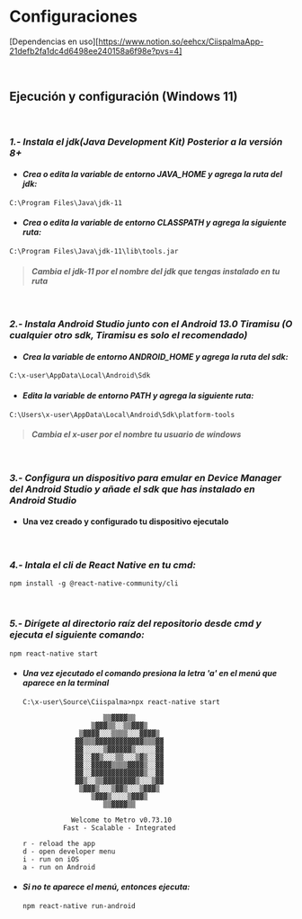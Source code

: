 # Configuraciones 
[Dependencias en uso][https://www.notion.so/eehcx/CiispalmaApp-21defb2fa1dc4d6498ee240158a6f98e?pvs=4]

&nbsp;

## Ejecución y configuración (Windows 11)

&nbsp;

###  *1.- Instala el **jdk(Java Development Kit)** Posterior a la versión 8+*
- #### *Crea o edita la variable de entorno **JAVA_HOME** y agrega la ruta del jdk:*

```
C:\Program Files\Java\jdk-11
```
- #### *Crea o edita la variable de entorno **CLASSPATH** y agrega la siguiente ruta:*
```
C:\Program Files\Java\jdk-11\lib\tools.jar
```
> #### *Cambia el **jdk-11** por el nombre del jdk que tengas instalado en tu ruta*

&nbsp;

###  *2.- Instala **Android Studio** junto con el Android 13.0 Tiramisu (O cualquier otro sdk, Tiramisu es solo el recomendado)*
- #### *Crea la variable de entorno **ANDROID_HOME** y agrega la ruta del sdk:*

```
C:\x-user\AppData\Local\Android\Sdk
```
- #### *Edita la variable de entorno **PATH** y agrega la siguiente ruta:*
```
C:\Users\x-user\AppData\Local\Android\Sdk\platform-tools
```
> #### *Cambia el **x-user** por el nombre tu usuario de windows*
&nbsp;
###  *3.- Configura un dispositivo para emular en **Device Manager** del Android Studio y añade el sdk que has instalado en Android Studio*
- #### Una vez creado y configurado tu dispositivo ejecutalo
&nbsp;
### *4.- Intala el cli de **React Native** en tu cmd:*
```
npm install -g @react-native-community/cli
```
&nbsp;
### *5.- Dirígete al **directorio raíz** del repositorio desde cmd y ejecuta el siguiente comando:*
```
npm react-native start
```
- #### *Una vez ejecutado el comando presiona la letra **'a'** en el menú que aparece en la terminal*
    ```
    C:\x-user\Source\Ciispalma>npx react-native start

                        ▒▒▓▓▓▓▒▒
                     ▒▓▓▓▒▒░░▒▒▓▓▓▒
                  ▒▓▓▓▓░░░▒▒▒▒░░░▓▓▓▓▒
                 ▓▓▒▒▒▓▓▓▓▓▓▓▓▓▓▓▓▒▒▒▓▓
                 ▓▓░░░░░▒▓▓▓▓▓▓▒░░░░░▓▓
                 ▓▓░░▓▓▒░░░▒▒░░░▒▓▒░░▓▓
                 ▓▓░░▓▓▓▓▓▒▒▒▒▓▓▓▓▒░░▓▓
                 ▓▓░░▓▓▓▓▓▓▓▓▓▓▓▓▓▒░░▓▓
                 ▓▓▒░░▒▒▓▓▓▓▓▓▓▓▒░░░▒▓▓
                  ▒▓▓▓▒░░░▒▓▓▒░░░▒▓▓▓▒
                     ▒▓▓▓▒░░░░▒▓▓▓▒
                        ▒▒▓▓▓▓▒▒

                Welcome to Metro v0.73.10
              Fast - Scalable - Integrated

    r - reload the app
    d - open developer menu
    i - run on iOS
    a - run on Android
    ```
- #### *Si no te aparece el menú, entonces ejecuta:*
    ```
    npm react-native run-android
    ```